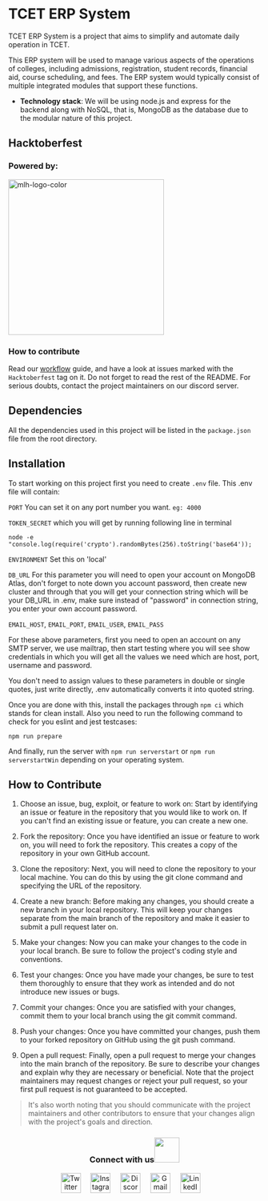 # TCET ERP System

TCET ERP System is a project that aims to simplify and automate daily operation in TCET.

This ERP system will be used to manage various aspects of the operations of colleges, including admissions, registration, student records, financial aid, course scheduling, and fees. The ERP system would typically consist of multiple integrated modules that support these functions.

  - **Technology stack**: We will be using node.js and express for the backend along with NoSQL, that is, MongoDB as the database due to the modular nature of this project.

## Hacktoberfest
### Powered by:
<img width="311" alt="mlh-logo-color" src="https://github.com/tcet-opensource/hacktober-fest/assets/55846983/d5ccae96-86a7-4fed-8f00-e9f1d0aa5cac">

### How to contribute
Read our [workflow](https://opensource.tcetmumbai.in/docs/resources/workflows/external-workflow/) guide, and have a look at issues marked with the <code>Hacktoberfest</code> tag on it. Do not forget to read the rest of the README. For serious doubts, contact the project maintainers on our discord server.

## Dependencies

All the dependencies used in this project will be listed in the `package.json` file from the root directory.

## Installation

To start working on this project first you need to create `.env` file. This .env file will contain:

`PORT`
 You can set it on any port number you want. `eg: 4000`

`TOKEN_SECRET` which you will get by running following line in terminal   
```
node -e "console.log(require('crypto').randomBytes(256).toString('base64'));
```
`ENVIRONMENT`
 Set this on 'local'    

`DB_URL` 
 For this parameter you will need to open your account on MongoDB Atlas, don't forget to note down you account password, then create new cluster and through that you will get your connection string which will be your DB_URL in .env, make sure instead of "password" in connection string, you enter your own account password.

`EMAIL_HOST`,
`EMAIL_PORT`,
`EMAIL_USER`,
`EMAIL_PASS`   

 For these above parameters, first you need to open an account on any SMTP server, we use mailtrap, then start testing where you will see show credentials in which you will get all the values we need which are host, port, username and password.   

You don't need to assign values to these parameters in double or single quotes, just write directly, .env automatically converts it into quoted string.   

Once you are done with this, install the packages through `npm ci` which stands for clean install.
Also you need to run the following command to check for you eslint and jest testcases:
```
npm run prepare
```
And finally, run the server with `npm run serverstart` or `npm run serverstartWin` depending on your operating system.

## How to Contribute

1. Choose an issue, bug, exploit, or feature to work on: Start by identifying an issue or feature in the repository that you would like to work on. If you can't find an existing issue or feature, you can create a new one.

2. Fork the repository: Once you have identified an issue or feature to work on, you will need to fork the repository. This creates a copy of the repository in your own GitHub account.

3. Clone the repository: Next, you will need to clone the repository to your local machine. You can do this by using the git clone command and specifying the URL of the repository.

4. Create a new branch: Before making any changes, you should create a new branch in your local repository. This will keep your changes separate from the main branch of the repository and make it easier to submit a pull request later on.

5. Make your changes: Now you can make your changes to the code in your local branch. Be sure to follow the project's coding style and conventions.

6. Test your changes: Once you have made your changes, be sure to test them thoroughly to ensure that they work as intended and do not introduce new issues or bugs.

7. Commit your changes: Once you are satisfied with your changes, commit them to your local branch using the git commit command.

8. Push your changes: Once you have committed your changes, push them to your forked repository on GitHub using the git push command.

9. Open a pull request: Finally, open a pull request to merge your changes into the main branch of the repository. Be sure to describe your changes and explain why they are necessary or beneficial. Note that the project maintainers may request changes or reject your pull request, so your first pull request is not guaranteed to be accepted.

> It's also worth noting that you should communicate with the project maintainers and other contributors to ensure that your changes align with the project's goals and direction.


<div align="center">
<h3> Connect with us<a href="https://gifyu.com/image/Zy2f"><img src="https://github.com/milaan9/milaan9/blob/main/Handshake.gif" width="50px"></a>
</h3> 
<p align="center">
    <a href="https://twitter.com/tcetopensource" target="_blank"><img alt="Twitter" width="40px" src="https://www.iconpacks.net/icons/2/free-twitter-logo-icon-2429-thumb.png"></a> &nbsp&nbsp&nbsp
    <a href="https://www.instagram.com/tcetopensource/" target="_blank"><img alt="Instagram" width="40px" src="https://cdn-icons-png.flaticon.com/512/1384/1384063.png"></a> &nbsp&nbsp&nbsp
    <a href="https://discord.gg/r7ZhAREg2M" target="_blank"><img alt="Discord" width="40px" src="https://cdn-icons-png.flaticon.com/512/5968/5968756.png"></a> &nbsp&nbsp&nbsp
    <a href="mailto:opensource@tcetmumbai.in" target="_blank"><img alt="Gmail" width="40px" src="https://cdn-icons-png.flaticon.com/512/5968/5968534.png"></a> &nbsp&nbsp&nbsp 
    <a href="https://www.linkedin.com/company/tcet-opensource/" target="_blank"><img alt="LinkedIn" width="40px" src="https://cdn-icons-png.flaticon.com/512/3536/3536505.png"></a> &nbsp&nbsp&nbsp
</p> 
